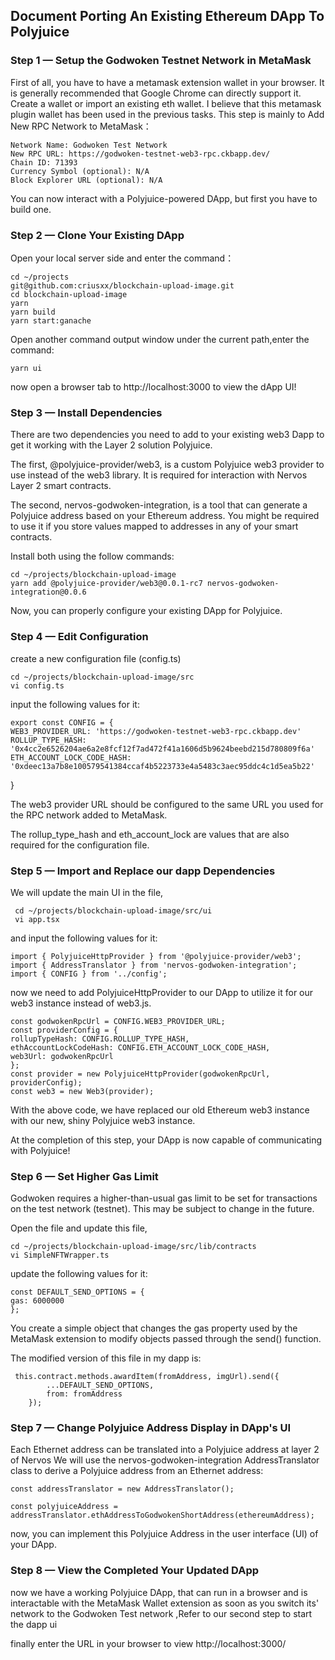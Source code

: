 
## Document Porting An Existing Ethereum DApp To Polyjuice
### **Step 1 —  Setup the Godwoken Testnet Network in MetaMask**

First of all, you have to have a metamask extension wallet in your browser.
It is generally recommended that Google Chrome can directly support it.
Create a wallet or import an existing eth wallet. I believe that this metamask plugin wallet has been used in the previous tasks.
This step is mainly to Add New RPC Network to MetaMask：


    Network Name: Godwoken Test Network
    New RPC URL: https://godwoken-testnet-web3-rpc.ckbapp.dev/
    Chain ID: 71393
    Currency Symbol (optional): N/A
    Block Explorer URL (optional): N/A

You can now interact with a Polyjuice-powered DApp, but first you have to build one.

### **Step 2 — Clone Your Existing DApp**

Open your local server side and enter the command：


    cd ~/projects
    git@github.com:criusxx/blockchain-upload-image.git
    cd blockchain-upload-image
    yarn
    yarn build
    yarn start:ganache
    


Open another command output window under the current path,enter the command:


    yarn ui
  

now open a browser tab to http://localhost:3000 to view the dApp UI!


### **Step 3 — Install  Dependencies**

There are two dependencies you need to add to your existing web3 Dapp to get it working with the Layer 2 solution Polyjuice.

The first, @polyjuice-provider/web3, is a custom Polyjuice web3 provider to use instead of the web3 library. It is required for interaction with Nervos Layer 2 smart contracts.

The second, nervos-godwoken-integration, is a tool that can generate a Polyjuice address based on your Ethereum address. You might be required to use it if you store values mapped to addresses in any of your smart contracts.

Install both using the follow commands:

    cd ~/projects/blockchain-upload-image
    yarn add @polyjuice-provider/web3@0.0.1-rc7 nervos-godwoken-integration@0.0.6

 Now, you can properly configure your existing DApp for Polyjuice.
 
### Step 4 — Edit **Configuration**

create a new configuration file (config.ts) 

    cd ~/projects/blockchain-upload-image/src
    vi config.ts
  
input the following values for it:
  
    export const CONFIG = {
    WEB3_PROVIDER_URL: 'https://godwoken-testnet-web3-rpc.ckbapp.dev'
    ROLLUP_TYPE_HASH: '0x4cc2e6526204ae6a2e8fcf12f7ad472f41a1606d5b9624beebd215d780809f6a'
    ETH_ACCOUNT_LOCK_CODE_HASH: '0xdeec13a7b8e100579541384ccaf4b5223733e4a5483c3aec95ddc4c1d5ea5b22'
}


The web3 provider URL should be configured to the same URL you used for the RPC network added to MetaMask.

The rollup_type_hash and eth_account_lock are values that are also required for the configuration file.

### **Step 5 — Import and Replace our dapp Dependencies**

 We will update the main UI in the file,

     cd ~/projects/blockchain-upload-image/src/ui
     vi app.tsx
 
 and input the following values for it:


    import { PolyjuiceHttpProvider } from '@polyjuice-provider/web3';
    import { AddressTranslator } from 'nervos-godwoken-integration';
    import { CONFIG } from '../config';
    
  now we need to add PolyjuiceHttpProvider to our DApp to utilize it for our web3 instance instead of web3.js.

    const godwokenRpcUrl = CONFIG.WEB3_PROVIDER_URL;
    const providerConfig = {
    rollupTypeHash: CONFIG.ROLLUP_TYPE_HASH,
    ethAccountLockCodeHash: CONFIG.ETH_ACCOUNT_LOCK_CODE_HASH,
    web3Url: godwokenRpcUrl
    };
    const provider = new PolyjuiceHttpProvider(godwokenRpcUrl, providerConfig);
    const web3 = new Web3(provider);
    

With the above code, we have replaced our old Ethereum web3 instance with our new, shiny Polyjuice web3 instance.

At the completion of this step, your DApp is now capable of communicating with Polyjuice!


### **Step 6 — Set Higher Gas Limit**

 Godwoken requires a higher-than-usual gas limit to be set for transactions on the test network (testnet). This may be subject to change in the future.
 
 Open the file and update this file,

    cd ~/projects/blockchain-upload-image/src/lib/contracts
    vi SimpleNFTWrapper.ts  
 update the following values for it:

    const DEFAULT_SEND_OPTIONS = {
    gas: 6000000
    };
 
You create a simple object that changes the gas property used by the MetaMask extension to modify objects passed through the send() function.

The modified version of this file in my dapp is:

     this.contract.methods.awardItem(fromAddress, imgUrl).send({
            ...DEFAULT_SEND_OPTIONS,
            from: fromAddress
        });


### **Step 7 — Change Polyjuice Address Display in DApp's UI**

Each Ethernet address can be translated into a Polyjuice address at layer 2 of Nervos We will use the nervos-godwoken-integration  AddressTranslator class to derive a Polyjuice address from an Ethernet address:

    const addressTranslator = new AddressTranslator();

    const polyjuiceAddress = addressTranslator.ethAddressToGodwokenShortAddress(ethereumAddress);

now, you can implement this Polyjuice Address in the user interface (UI) of your DApp.


### **Step 8 — View the Completed Your Updated DApp**

now we have a working Polyjuice DApp, that can run in a browser and is interactable with the MetaMask Wallet extension as soon as you switch its' network to the Godwoken Test network ,Refer to our second step to start the dapp ui

finally enter the URL in your browser to view http://localhost:3000/
